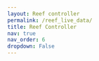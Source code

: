 ```yaml
---
layout: Reef controller
permalink: /reef_live_data/
title: Reef Controller
nav: true
nav_order: 6
dropdown: False
---
```

